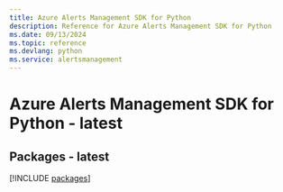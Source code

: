 ```yaml
---
title: Azure Alerts Management SDK for Python
description: Reference for Azure Alerts Management SDK for Python
ms.date: 09/13/2024
ms.topic: reference
ms.devlang: python
ms.service: alertsmanagement
---
```

# Azure Alerts Management SDK for Python - latest
## Packages - latest
[!INCLUDE [packages](alerts-management-index.md)]